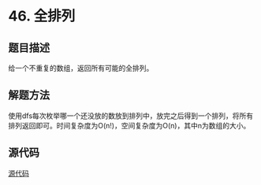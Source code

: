 # 46. 全排列

## 题目描述

给一个不重复的数组，返回所有可能的全排列。

## 解题方法

使用dfs每次枚举哪一个还没放的数放到排列中，放完之后得到一个排列，将所有排列返回即可。时间复杂度为O(n!)，空间复杂度为O(n)，其中n为数组的大小。

## 源代码

[源代码](../src/46-permutations.cpp)
